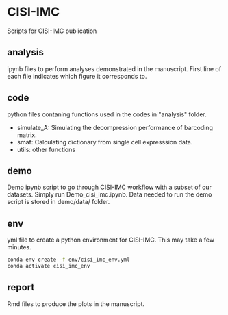 # CISI-IMC
Scripts for CISI-IMC publication

## analysis
ipynb files to perform analyses demonstrated in the manuscript. First line of each file indicates which figure it corresponds to.

## code
python files contaning functions used in the codes in "analysis" folder. 
- simulate_A: Simulating the decompression performance of barcoding matrix.
- smaf: Calculating dictionary from single cell expresssion data.
- utils: other functions

## demo
Demo ipynb script to go through CISI-IMC workflow with a subset of our datasets. Simply run Demo_cisi_imc.ipynb. Data needed to run the demo script is stored in demo/data/ folder.

## env
yml file to create a python environment for CISI-IMC.
This may take a few minutes.
```sh
conda env create -f env/cisi_imc_env.yml
conda activate cisi_imc_env
```

## report
Rmd files to produce the plots in the manuscript.

